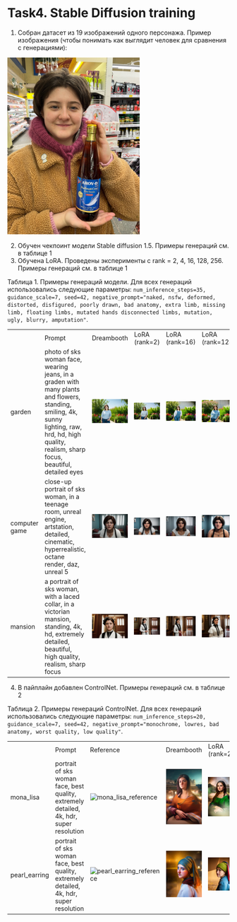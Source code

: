 # Task4. Stable Diffusion training

1. Собран датасет из 19 изображений одного персонажа. Пример изображения (чтобы понимать как выглядит человек для сравнения с генерациями):
   
<img alt="reference" src="https://github.com/anna-marshalova/deep_gen_models_course/blob/homework_4/HW_4.StableDiffusion/report_images/reference.jpg" width="300px">

2. Обучен чекпоинт модели Stable diffusion 1.5. Примеры генераций см. в таблице 1
3. Обучена LoRA. Проведены эксперименты с rank = 2, 4, 16, 128, 256. Примеры генераций см. в таблице 1
   
<p>Таблица 1. Примеры генераций модели. Для всех генераций использовались следующие параметры: <code>num_inference_steps=35, guidance_scale=7, seed=42, negative_prompt="naked, nsfw, deformed, distorted, disfigured, poorly drawn, bad anatomy, extra limb, missing limb, floating limbs, mutated hands disconnected limbs, mutation, ugly, blurry, amputation"</code>.</p>

<table>
<th>
<td  >Prompt</td>
<td >Dreambooth</td>
<td >LoRA (rank=2)</td>
<td >LoRA (rank=16)</td>
<td >LoRA (rank=128)</td>
</th>
<tr>
<td>garden</td>
<td>photo of sks woman face, wearing jeans, in a graden with many plants and flowers, standing, smiling, 4k, sunny lighting, raw, hrd, hd, high quality, realism, sharp focus, beautiful, detailed eyes</td>
<td><img src='https://github.com/anna-marshalova/deep_gen_models_course/blob/homework_4/HW_4.StableDiffusion/report_images/dreambooth/garden.jpg' alt = 'garden_dreambooth' ></td>
<td><img src='https://github.com/anna-marshalova/deep_gen_models_course/blob/homework_4/HW_4.StableDiffusion/report_images/lora/lora_2/garden.jpg' alt = 'garden_lora_2' ></td>
<td><img src='https://github.com/anna-marshalova/deep_gen_models_course/blob/homework_4/HW_4.StableDiffusion/report_images/lora/lora_16/garden.jpg' alt = 'garden_lora_16' ></td>
<td><img src='https://github.com/anna-marshalova/deep_gen_models_course/blob/homework_4/HW_4.StableDiffusion/report_images/lora/lora_128/garden.jpg' alt = 'garden_lora_128' ></td>
</tr>

<tr>
<td>computer game</td>
<td>close-up portrait of sks woman, in a teenage room, unreal engine, artstation, detailed, cinematic, hyperrealistic, octane render, daz, unreal 5</td>
<td><img src='https://github.com/anna-marshalova/deep_gen_models_course/blob/homework_4/HW_4.StableDiffusion/report_images/dreambooth/computer%20game.jpg' alt = 'computer game_dreambooth' ></td>
<td><img src='https://github.com/anna-marshalova/deep_gen_models_course/blob/homework_4/HW_4.StableDiffusion/report_images/lora/lora_2/computer%20game.jpg' alt = 'computer game_lora_2' ></td>
<td><img src='https://github.com/anna-marshalova/deep_gen_models_course/blob/homework_4/HW_4.StableDiffusion/report_images/lora/lora_16/computer%20game.jpg' alt = 'computer game_lora_16' ></td>
<td><img src='https://github.com/anna-marshalova/deep_gen_models_course/blob/homework_4/HW_4.StableDiffusion/report_images/lora/lora_128/computer%20game.jpg' alt = 'computer game_lora_128' ></td>
</tr>

<tr>
<td>mansion</td>
<td>a portrait of sks woman, with a laced collar, in a victorian mansion, standing, 4k, hd, extremely detailed, beautiful, high quality, realism, sharp focus</td>
<td><img src='https://github.com/anna-marshalova/deep_gen_models_course/blob/homework_4/HW_4.StableDiffusion/report_images/dreambooth/mansion.jpg' alt = 'mansion_dreambooth' ></td>
<td><img src='https://github.com/anna-marshalova/deep_gen_models_course/blob/homework_4/HW_4.StableDiffusion/report_images/lora/lora_2/mansion.jpg' alt = 'mansion_lora_2' ></td>
<td><img src='https://github.com/anna-marshalova/deep_gen_models_course/blob/homework_4/HW_4.StableDiffusion/report_images/lora/lora_16/mansion.jpg' alt = 'mansion_lora_16' ></td>
<td><img src='https://github.com/anna-marshalova/deep_gen_models_course/blob/homework_4/HW_4.StableDiffusion/report_images/lora/lora_128/mansion.jpg' alt = 'mansion_lora_128' ></td>
</tr>


</table>

4. В пайплайн добавлен ControlNet. Примеры генераций см. в таблице 2
   
<p>Таблица 2. Примеры генераций ControlNet. Для всех генераций использовались следующие параметры: <code>num_inference_steps=20, guidance_scale=7, seed=42, negative_prompt="monochrome, lowres, bad anatomy, worst quality, low quality"</code>.</p>


<table>
<th>
<td width='200px'>Prompt</td>
<td>Reference</td><td width='200px'>Dreambooth</td>
<td width='200px'>LoRA (rank=2)</td>
<td width='200px'>LoRA (rank=16)</td>
<td width='200px'>LoRA (rank=128)</td>
</th>
<tr>
<td>mona_lisa</td>
<td>portrait of sks woman face, best quality, extremely detailed, 4k, hdr, super resolution</td>
<td><img src='https://upload.wikimedia.org/wikipedia/commons/thumb/e/ec/Mona_Lisa%2C_by_Leonardo_da_Vinci%2C_from_C2RMF_retouched.jpg/1024px-Mona_Lisa%2C_by_Leonardo_da_Vinci%2C_from_C2RMF_retouched.jpg' alt = 'mona_lisa_reference' width='200px'></td>
<td><img src='https://github.com/anna-marshalova/deep_gen_models_course/blob/homework_4/HW_4.StableDiffusion/report_images/controlnet/dreambooth/mona_lisa.jpg' alt = 'mona_lisa_dreambooth' width='200px'></td>
<td><img src='https://github.com/anna-marshalova/deep_gen_models_course/blob/homework_4/HW_4.StableDiffusion/report_images/controlnet/lora/lora_2/mona_lisa.jpg' alt = 'mona_lisa_lora_2' width='200px'></td>
<td><img src='https://github.com/anna-marshalova/deep_gen_models_course/blob/homework_4/HW_4.StableDiffusion/report_images/controlnet/lora/lora_16/mona_lisa.jpg' alt = 'mona_lisa_lora_16' width='200px'></td>
<td><img src='https://github.com/anna-marshalova/deep_gen_models_course/blob/homework_4/HW_4.StableDiffusion/report_images/controlnet/lora/lora_128/mona_lisa.jpg' alt = 'mona_lisa_lora_128' width='200px'></td>
<tr>
<td>pearl_earring</td>
<td>portrait of sks woman face, best quality, extremely detailed, 4k, hdr, super resolution</td>
<td><img src='https://upload.wikimedia.org/wikipedia/commons/thumb/0/0f/1665_Girl_with_a_Pearl_Earring.jpg/800px-1665_Girl_with_a_Pearl_Earring.jpg' alt = 'pearl_earring_reference' width='200px'></td>
<td><img src='https://github.com/anna-marshalova/deep_gen_models_course/blob/homework_4/HW_4.StableDiffusion/report_images/controlnet/dreambooth/pearl_earring.jpg' alt = 'pearl_earring_dreambooth' width='200px'></td>
<td><img src='https://github.com/anna-marshalova/deep_gen_models_course/blob/homework_4/HW_4.StableDiffusion/report_images/controlnet/lora/lora_2/pearl_earring.jpg' alt = 'pearl_earring_lora_2' width='200px'></td>
<td><img src='https://github.com/anna-marshalova/deep_gen_models_course/blob/homework_4/HW_4.StableDiffusion/report_images/controlnet/lora/lora_16/pearl_earring.jpg' alt = 'pearl_earring_lora_16' width='200px'></td>
<td><img src='https://github.com/anna-marshalova/deep_gen_models_course/blob/homework_4/HW_4.StableDiffusion/report_images/controlnet/lora/lora_128/pearl_earring.jpg' alt = 'pearl_earring_lora_128' width='200px'></td>
</tr>


</table>
